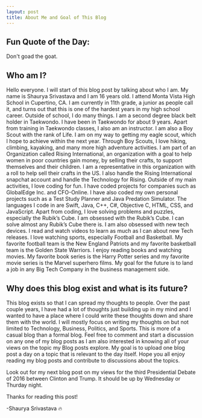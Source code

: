 ```yaml
---
layout: post
title: About Me and Goal of This Blog
---
```


<h2>Fun Quote of the Day:</h2>

Don't goad the goat.

<h2>Who am I?</h2>

Hello everyone. I will start of this blog post by talking about who I am. My name is Shaurya Srivastava and I am 16 years old. I attend Monta Vista High School in Cupertino, CA. I am currently in 11th grade, a junior as people call it, and turns out that this is one of the hardest years in my high school career. Outside of school, I do many things. I am a second degree black belt holder in Taekwondo. I have been in Taekwondo for about 9 years. Apart from training in Taekwondo classes, I also am an instructor. I am also a Boy Scout with the rank of Life. I am on my way to getting my eagle scout, which I hope to achieve within the next year. Through Boy Scouts, I love hiking, climbing, kayaking, and many more high adventure activities. I am part of an Organization called Rising International, an organization with a goal to help women in poor countries gain money, by selling their crafts, to support themselves and their children. I am a representative in this organization with a roll to help sell their crafts in the US. I also handle the Rising International snapchat account and handle the Technology for Rising. Outside of my main activities, I love coding for fun. I have coded projects for companies such as GlobalEdge Inc. and CFO-Online. I have also coded my own personal projects such as a Test Study Planner and Java Predation Simulator. The languages I code in are Swift, Java, C++, C#, Objective C, HTML, CSS, and JavaScript. Apart from coding, I love solving problems and puzzles, especially the Rubik’s Cube. I am obsessed with the Rubik’s Cube. I can solve almost any Rubik’s Cube there is. I am also obsessed with new tech devices. I read and watch videos to learn as much as I can about new Tech releases. I love watching sports, especially Football and Basketball. My favorite football team is the New England Patriots and my favorite basketball team is the Golden State Warriors. I enjoy reading books and watching movies. My favorite book series is the Harry Potter series and my favorite movie series is the Marvel superhero films. My goal for the future is to land a job in any Big Tech Company in the business management side. 

<h2>Why does this blog exist and what is its future?</h2>

This blog exists so that I can spread my thoughts to people. Over the past couple years, I have had a lot of thoughts just building up in my mind and I wanted to have a place where I could write these thoughts down and share them with the world. I will mostly focus on writing my thoughts on but not limited to Technology, Business, Politics, and Sports. This is more of a casual blog than a formal blog. Feel free to comment and start a discussion on any one of my blog posts as I am also interested in knowing all of your views on the topic my Blog posts explore. My goal is to upload one blog post a day on a topic that is relevant to the day itself. Hope you all enjoy reading my blog posts and contribute to discussions about the topics. 

Look out for my next blog post on my views for the third Presidential Debate of 2016 between Clinton and Trump. It should be up by Wednesday or Thurday night.

Thanks for reading this post!

-Shaurya Srivastava 🔥